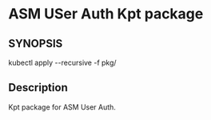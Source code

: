 # ASM USer Auth Kpt package

## SYNOPSIS

kubectl apply --recursive -f pkg/

## Description

Kpt package for ASM User Auth.

